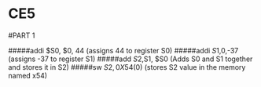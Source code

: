 CE5
===
#PART 1

#####addi $S0, $0, 44 (assigns 44 to register S0)
#####addi $S1,$0,-37 (assigns -37 to register S1)
#####add $S2,$S1, $S0 (Adds S0 and S1 together and stores it in S2)
#####sw $S2, 0X54($0) (stores S2 value in the memory named x54)

